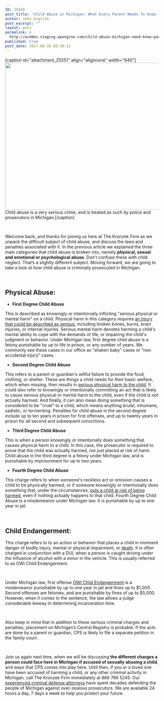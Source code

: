 ```yaml
---
ID: 25550
post_title: 'Child Abuse in Michigan: What Every Parent Needs To Know (Part 2)'
author: John English
post_excerpt: ""
layout: post
permalink: >
  http://acddev.staging.wpengine.com/child-abuse-michigan-need-know-part-2.html
published: true
post_date: 2017-08-16 08:30:12
---
```

[caption id="attachment_25551" align="alignnone" width="640"]<img class="size-large wp-image-25551" src="http://acddev.staging.wpengine.com/wp-content/uploads/2017/08/girl-421651_1920-1024x768.jpg" alt="" width="640" height="480" /> Child abuse is a very serious crime, and is treated as such by police and prosecutors in Michigan.[/caption]

&nbsp;

<span style="font-weight: 400;">Welcome back, and thanks for joining us here at The Kronzek Firm as we unpack the difficult subject of child abuse, and discuss the laws and penalties associated with it. In the previous article we explained the three main categories that child abuse is broken into, namely </span><b>physical, sexual and emotional or psychological abuse</b><span style="font-weight: 400;">. Don’t confuse these with child neglect. That’s a slightly different subject. Moving forward, we are going to take a look at how child abuse is criminally prosecuted in Michigan.</span>

&nbsp;
<h2><b>Physical Abuse:</b></h2>
<ul>
 	<li style="font-weight: 400;"><b>First Degree Child Abuse</b></li>
</ul>
<span style="font-weight: 400;">This is described as knowingly or intentionally inflicting "serious physical or mental harm" on a child. Physical harm in this category requires </span><a href="https://acddev.staging.wpengine.com/michigan-felonious-assault-attorneys-defense-lawyers.html"><span style="font-weight: 400;">an injury that could be described as serious</span></a><span style="font-weight: 400;">, including broken bones, burns, brain injuries, or internal injuries. Serious mental harm denotes harming a child's mental ability to cope with the demands of life, or impairing the child's judgment or behavior. Under Michigan law, first degree child abuse is a felony punishable by up to life in prison, or any number of years. We commonly see these cases in our office as “shaken baby” cases or “non accidental injury” cases. </span>
<ul>
 	<li><b>Second Degree Child Abuse</b></li>
</ul>
<span style="font-weight: 400;">This refers to a parent or guardian's willful failure to provide the food, clothing, or shelter. These are things a child needs for their basic welfare, which when missing, then results in </span><a href="https://acddev.staging.wpengine.com/michigan-child-abuse-attorneys-abuse-neglect-defense-lawyers.html"><span style="font-weight: 400;">serious physical harm to the child</span></a><span style="font-weight: 400;">. It could also refer to knowingly or intentionally committing an act that is likely to cause serious physical or mental harm to the child, even if the child is not actually harmed. And finally, it can also mean doing something that is considered to be "cruel" to a child, which means anything brutal, inhumane, sadistic, or tormenting. Penalties for child abuse in the second degree include up to ten years in prison for first offenses, and up to twenty years in prison for all second and subsequent convictions.</span>
<ul>
 	<li><b>Third Degree Child Abuse</b></li>
</ul>
<span style="font-weight: 400;">This is when a person knowingly or intentionally does something that causes physical harm to a child. In this case, the prosecutor is required to prove that the child was actually harmed, not just placed at risk of harm. Child abuse in the third degree is a felony under Michigan law, and is punishable by imprisonment for up to two years. </span>
<ul>
 	<li><b>Fourth Degree Child Abuse</b></li>
</ul>
<span style="font-weight: 400;">This charge refers to when someone's reckless act or omission causes a child to be physically harmed, or if someone knowingly or intentionally does something that, under the circumstances, </span><a href="https://acddev.staging.wpengine.com/michigan-drunk-driving-dui-owi-drug-attorney-lansing-criminal-lawyer.html"><span style="font-weight: 400;">puts a child at risk of being harmed</span></a><span style="font-weight: 400;">, even if nothing actually happens to that child. Fourth Degree Child Abuse is a misdemeanor under Michigan law. It is punishable by up to one year in jail.</span>

&nbsp;
<h2><b>Child Endangerment:</b></h2>
This charge refers to to an action or behavior that places a child in imminent danger of bodily injury, mental or physical impairment, or <a href="https://acddev.staging.wpengine.com/michigan-open-murder-attorneys.html" target="_blank" rel="noopener">death</a>. It is often charged in conjunction with a DUI, when a person is caught driving under the influence of alcohol with a minor in the vehicle. This is usually referred to as OWI Child Endangerment.

&nbsp;

Under Michigan law, first offense <a href="https://windrunkdriving.com/michigan-child-endangerment.html" target="_blank" rel="noopener">OWI Child Endangerment</a> is a misdemeanor punishable by up to one year in jail and fines up to $1,000. Second offenses are felonies, and are punishable by fines of up to $5,000. However, when it comes to the sentence, the law allows a judge considerable leeway in determining incarceration time.

&nbsp;

Also keep in mind that in addition to these serious criminal charges and penalties, placement on Michigan’s Central Registry is probable. If the acts are done by a parent or guardian, CPS is likely to file a separate petition in the family court.

&nbsp;

Join us again next time, when we will be discussing <b>the different charges a person could face here in Michigan if accused of sexually abusing a child</b>, and ways that CPS comes into play here. Until then, if you or a loved one have been accused of harming a child, or any other criminal activity in Michigan, call The Kronzek Firm immediately at 866 766 5245. Our <a href="https://acddev.staging.wpengine.com/trial-attorneys.html" target="_blank" rel="noopener">experienced criminal defense attorneys</a> have spent decades defending the people of Michigan against over-zealous prosecutors. We are available 24 hours a day, 7 days a week to help you protect your future.

&nbsp;

&nbsp;